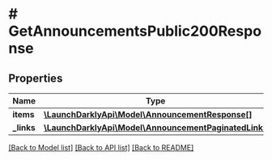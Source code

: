 # # GetAnnouncementsPublic200Response

## Properties

Name | Type | Description | Notes
------------ | ------------- | ------------- | -------------
**items** | [**\LaunchDarklyApi\Model\AnnouncementResponse[]**](AnnouncementResponse.md) |  |
**_links** | [**\LaunchDarklyApi\Model\AnnouncementPaginatedLinks**](AnnouncementPaginatedLinks.md) |  |

[[Back to Model list]](../../README.md#models) [[Back to API list]](../../README.md#endpoints) [[Back to README]](../../README.md)
